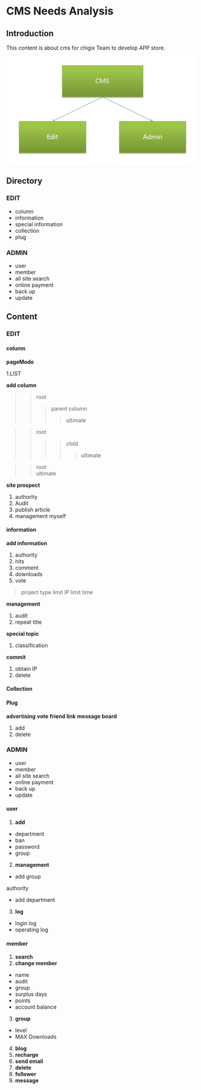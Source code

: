 # CMS Needs Analysis  

## Introduction  

This content is about cms for chigix Team to develop APP store.

![img](img/1.jpg)  

## Directory

### EDIT

* column  
* information  
* special information  
* collection  
* plug  

### ADMIN  

* user  
* member  
* all site search  
* online payment  
* back up  
* update 


## Content  

### EDIT

#### column  

**pageMode**

1.LIST

**add column**

>>root
>>>parent column
>>>>ultimate

>>root
>>>>child
>>>>>ultimate

>>root  
>>ultimate  

**site prospect**  

1. authority  
2. Audit  
3. publish article  
4. management myself  


#### information  

**add information**  

1. authority  
2. hits  
3. comment  
4. downloads
5. vote
>project
>type
>limit IP
>limit time

**management**

1. audit
2. repeat title

**special topic**

1. classification

**commit**

1. obtain IP
2. delete  

#### Collection
#### Plug

**advertising**
**vote**
**friend link**
**message board**
1. add
2. delete


### ADMIN  

* user
* member
* all site search
* online payment
* back up
* update

#### user

1. **add**

* department
* ban
* password
* group

2. **management**  

* add group

authority  

* add department

3. **log**  

* login log
* operating log 

#### member  

1. **search**
2. **change member**

* name
* audit
* group
* surplus days
* points
* account balance

3. **group**

* level
* MAX Downloads

4. **blog**
5. **recharge**
6. **send email**
7. **delete**
8. **follower**
9. **message**